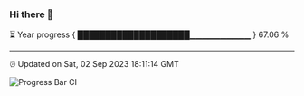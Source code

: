 ### Hi there 👋

⏳ Year progress { ████████████████████▁▁▁▁▁▁▁▁▁▁ } 67.06 %

---

⏰ Updated on Sat, 02 Sep 2023 18:11:14 GMT

![Progress Bar CI](https://github.com/liununu/liununu/workflows/Progress%20Bar%20CI/badge.svg)
